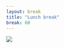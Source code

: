 ```yaml
---
layout: break
title: "Lunch break"
break: 60
---
```


![ ](https://png.pngtree.com/png-clipart/20190516/original/pngtree-aromatic-fragrant-aromatic-coffee-coffee-png-image_3921443.jpg)
